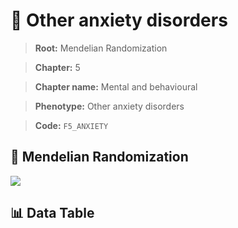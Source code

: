 # 🧪 Other anxiety disorders

> **Root:** Mendelian Randomization

> **Chapter:** 5  

> **Chapter name:** Mental and behavioural

> **Phenotype:** Other anxiety disorders  

> **Code:** `F5_ANXIETY`

## 🧬 Mendelian Randomization  

<img src="/MR/Figures/Forward/F5_ANXIETY.png"/>

## 📊 Data Table

<CsvTableMRF src="/MR_Data/Forward/F5_ANXIETY.csv"/>
